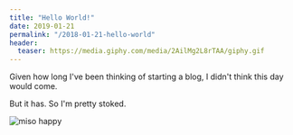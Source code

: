 ```yaml
---
title: "Hello World!"
date: 2019-01-21
permalink: "/2018-01-21-hello-world"
header:
  teaser: https://media.giphy.com/media/2AilMg2L8rTAA/giphy.gif
---
```

Given how long I've been thinking of starting a blog, I didn't think this day would come.

But it has. So I'm pretty stoked.

![miso happy](https://media.giphy.com/media/2AilMg2L8rTAA/giphy.gif)
